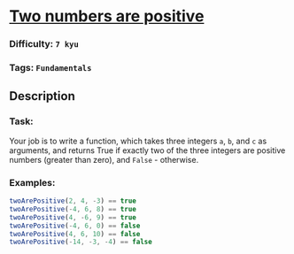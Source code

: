 # [Two numbers are positive](https://www.codewars.com/kata/602db3215c22df000e8544f0)

### Difficulty: `7 kyu`

### Tags: `Fundamentals`

## Description

### Task:
Your job is to write a function, which takes three integers `a`, `b`, and `c` as arguments, and returns True if exactly two of the three integers are positive numbers (greater than zero), and `False` - otherwise.

### Examples:

```js
twoArePositive(2, 4, -3) == true
twoArePositive(-4, 6, 8) == true
twoArePositive(4, -6, 9) == true
twoArePositive(-4, 6, 0) == false
twoArePositive(4, 6, 10) == false
twoArePositive(-14, -3, -4) == false
```